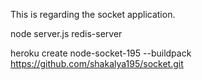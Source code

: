 This is regarding the socket application.

node server.js redis-server


heroku create node-socket-195 --buildpack https://github.com/shakalya195/socket.git